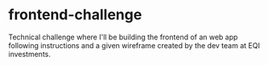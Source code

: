 # frontend-challenge
Technical challenge where I'll be building the frontend of an web app following instructions and a given wireframe created by the dev team at EQI investments.
